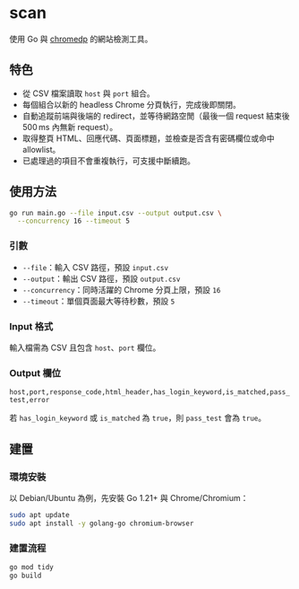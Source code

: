 # scan

使用 Go 與 [chromedp](https://github.com/chromedp/chromedp) 的網站檢測工具。

## 特色
- 從 CSV 檔案讀取 `host` 與 `port` 組合。
- 每個組合以新的 headless Chrome 分頁執行，完成後即關閉。
- 自動追蹤前端與後端的 redirect，並等待網路空閒（最後一個 request 結束後 500 ms 內無新 request）。
- 取得整頁 HTML、回應代碼、頁面標題，並檢查是否含有密碼欄位或命中 allowlist。
- 已處理過的項目不會重複執行，可支援中斷續跑。

## 使用方法
```bash
go run main.go --file input.csv --output output.csv \
  --concurrency 16 --timeout 5
```

### 引數
- `--file`：輸入 CSV 路徑，預設 `input.csv`
- `--output`：輸出 CSV 路徑，預設 `output.csv`
- `--concurrency`：同時活躍的 Chrome 分頁上限，預設 `16`
- `--timeout`：單個頁面最大等待秒數，預設 `5`

### Input 格式
輸入檔需為 CSV 且包含 `host`、`port` 欄位。

### Output 欄位
`host,port,response_code,html_header,has_login_keyword,is_matched,pass_test,error`

若 `has_login_keyword` 或 `is_matched` 為 `true`，則 `pass_test` 會為 `true`。

## 建置

### 環境安裝
以 Debian/Ubuntu 為例，先安裝 Go 1.21+ 與 Chrome/Chromium：
```bash
sudo apt update
sudo apt install -y golang-go chromium-browser
```

### 建置流程
```bash
go mod tidy
go build
```

